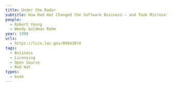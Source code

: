 ```yaml
---
title: Under the Radar
subtitle: How Red Hat Changed the Software Business — and Took Microsoft by Surprise
people:
  - Robert Young
  - Wendy Goldman Rohm
year: 1999
urls:
  - https://lccn.loc.gov/99043074
tags:
  - Business
  - Licensing
  - Open Source
  - Red Hat
types:
  - book
---
```

